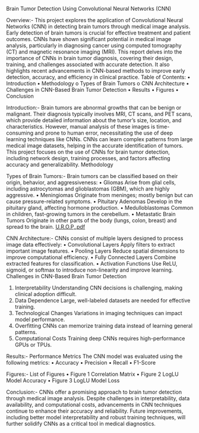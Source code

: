 Brain Tumor Detection Using Convolutional Neural Networks (CNN)


Overview:-
This project explores the application of Convolutional Neural Networks (CNN) in detecting brain tumors through medical image analysis. Early detection of brain tumors is crucial for effective treatment and patient outcomes. CNNs have shown significant potential in medical image analysis, particularly in diagnosing cancer using computed tomography (CT) and magnetic resonance imaging (MRI).
This report delves into the importance of CNNs in brain tumor diagnosis, covering their design, training, and challenges associated with accurate detection. It also highlights recent advancements in CNN-based methods to improve early detection, accuracy, and efficiency in clinical practice.
Table of Contents:
•	Introduction
•	Methodology
o	Types of Brain Tumors
o	CNN Architecture
•	Challenges in CNN-Based Brain Tumor Detection
•	Results
•	Figures
•	Conclusion

Introduction:-
Brain tumors are abnormal growths that can be benign or malignant. Their diagnosis typically involves MRI, CT scans, and PET scans, which provide detailed information about the tumor’s size, location, and characteristics. However, manual analysis of these images is time-consuming and prone to human error, necessitating the use of deep learning techniques like CNNs.
CNNs can learn complex patterns from large medical image datasets, helping in the accurate identification of tumors. This project focuses on the use of CNNs for brain tumor detection, including network design, training processes, and factors affecting accuracy and generalizability.
Methodology

Types of Brain Tumors:-
Brain tumors can be classified based on their origin, behavior, and aggressiveness:
•	Gliomas Arise from glial cells, including astrocytomas and glioblastomas (GBM), which are highly aggressive.
•	Meningiomas Originate from meninges; mostly benign but can cause pressure-related symptoms.
•	Pituitary Adenomas Develop in the pituitary gland, affecting hormone production.
•	Medulloblastomas Common in children, fast-growing tumors in the cerebellum.
•	Metastatic Brain Tumors Originate in other parts of the body (lungs, colon, breast) and spread to the brain.
[U.R.O.P,.pdf](https://github.com/user-attachments/files/18587160/U.R.O.P.pdf)

CNN Architecture:-
CNNs consist of multiple layers designed to process image data effectively:
•	Convolutional Layers Apply filters to extract important image features.
•	Pooling Layers Reduce spatial dimensions to improve computational efficiency.
•	Fully Connected Layers Combine extracted features for classification.
•	Activation Functions Use ReLU, sigmoid, or softmax to introduce non-linearity and improve learning.
Challenges in CNN-Based Brain Tumor Detection
1.	Interpretability Understanding CNN decisions is challenging, making clinical adoption difficult.
2.	Data Dependence Large, well-labeled datasets are needed for effective training.
3.	Technological Changes Variations in imaging techniques can impact model performance.
4.	Overfitting CNNs can memorize training data instead of learning general patterns.
5.	Computational Costs Training deep CNNs requires high-performance GPUs or TPUs.
   
Results:-
Performance Metrics
The CNN model was evaluated using the following metrics:
•	Accuracy 
•	Precision 
•	Recall 
•	F1-Score 

Figures:-
List of Figures
•	Figure 1 Correlation Matrix
•	Figure 2 LogLU Model Accuracy
•	Figure 3 LogLU Model Loss

Conclusion:-
CNNs offer a promising approach to brain tumor detection through medical image analysis. Despite challenges in interpretability, data availability, and computational costs, advancements in CNN techniques continue to enhance their accuracy and reliability. Future improvements, including better model interpretability and robust training techniques, will further solidify CNNs as a critical tool in medical diagnostics.

